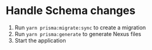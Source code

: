 # Handle Schema changes

1. Run ```yarn prisma:migrate:sync``` to create a migration
2. Run ```yarn prisma:generate``` to generate Nexus files
3. Start the application
